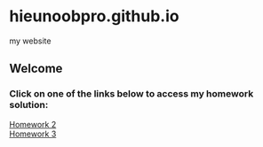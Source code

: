 # hieunoobpro.github.io
my website
## Welcome  
### Click on one of the links below to access my homework solution:  

[Homework 2](https://hieunoobpro.github.io)  
[Homework 3](https://khanh7516.github.io/bai-tap-ve-nha-03/)
